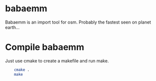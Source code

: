 babaemm
=======

Babaemm is an import tool for osm. Probably the fastest seen on planet earth...

Compile babaemm
===============

Just use cmake to create a makefile and run make.

```bash
    cmake .
    make

